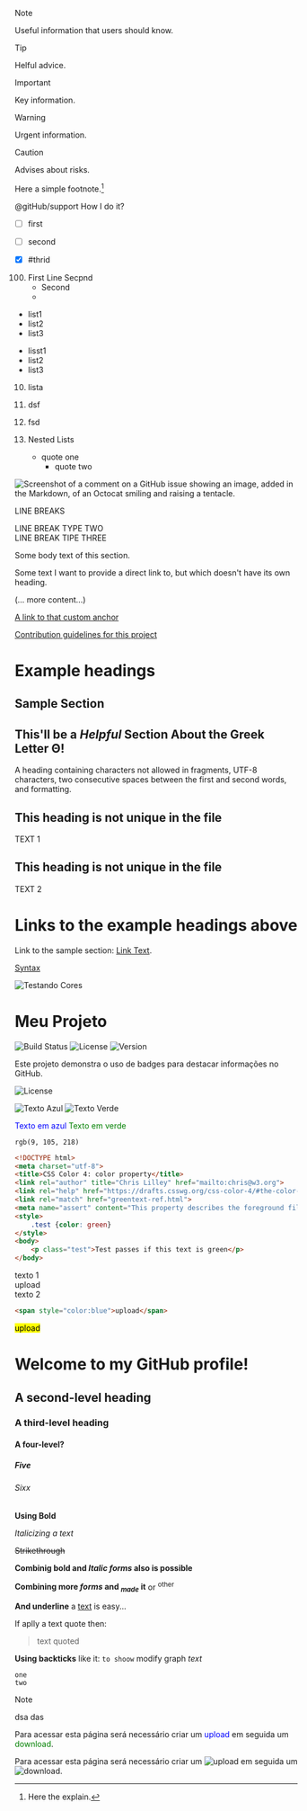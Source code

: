 > [!NOTE]
> Useful information that users should know.

> [!TIP]
> Helful advice.

> [!important]
> Key information.

> [!warning]
> Urgent information.

>[!caution]
> Advises about risks.

Here a simple footnote.[^1]

[^1]: Here the explain.


@gitHub/support How I do it?


- [ ] first
- [ ] second
- [x] #thrid


100. First Line
     Secpnd
     - Second
     - 


- list1
- list2
- list3

+ lisst1
+ list2
+ list3

10. lista
11. dsf
12. fsd

1. Nested Lists
   - quote one
     - quote two

![Screenshot of a comment on a GitHub issue showing an image, added in the Markdown, of an Octocat smiling and raising a tentacle.](https://myoctocat.com/assets/images/base-octocat.svg)


LINE BREAKS  
  
LINE BREAK TYPE TWO\
LINE BREAK TIPE THREE<br/>



Some body text of this section.

<a name="anchor1"></a>
Some text I want to provide a direct link to, but which doesn't have its own heading.

(… more content…)

[A link to that custom anchor](#anchor1)


[Contribution 
guidelines for this project](skills-introduction-to-github/README.md)

# Example headings

## Sample Section

## This'll be a _Helpful_ Section About the Greek Letter Θ!
A heading containing characters not allowed in fragments, UTF-8 characters, two consecutive spaces between the first and second words, and formatting.

## This heading is not unique in the file

TEXT 1

## This heading is not unique in the file

TEXT 2

# Links to the example headings above

Link to the sample section: [Link Text](#sample-section).





[Syntax](https://docs.github.com/en/get-started/writing-on-github/getting-started-with-writing-and-formatting-on-github/basic-writing-and-formatting-syntax)

[](url)![Testando Cores](https://img.shields.io/badge/cores-black)

# Meu Projeto

![Build Status](https://img.shields.io/badge/build-passing-brightgreen)
![License](https://img.shields.io/badge/license-MIT-blue)
![Version](https://img.shields.io/badge/version-1.0.0-yellow)

Este projeto demonstra o uso de badges para destacar informações no GitHub.



![License](https://img.shields.io/badge/license-MIT-blue)


![Texto Azul](https://img.shields.io/badge/Texto-Azul-blue)
![Texto Verde](https://img.shields.io/badge/Texto-Verde-green)


<span style="color:blue">Texto em azul</span>
<span style="color:green">Texto em verde</span>

 
 `rgb(9, 105, 218)`



```html
<!DOCTYPE html>
<meta charset="utf-8">
<title>CSS Color 4: color property</title>
<link rel="author" title="Chris Lilley" href="mailto:chris@w3.org">
<link rel="help" href="https://drafts.csswg.org/css-color-4/#the-color-property">
<link rel="match" href="greentext-ref.html">
<meta name="assert" content="This property describes the foreground fill color of an element’s text content.">
<style>
    .test {color: green}
</style>
<body>
    <p class="test">Test passes if this text is green</p>
</body>
```


texto 1 <br>upload<br> texto 2



```html
<span style="color:blue">upload</span>
```

<mark>upload</mark>





# Welcome to my GitHub profile!
## A second-level heading
### A third-level heading
#### A four-level?
##### Five
###### Sixx
**Using Bold**

_Italicizing a text_

~~Strikethrough~~

**Combinig bold and _Italic forms_ also is possible**

**Combining more _forms_ and <sub>_made_</sub> it** or <sup>other</sup>

**And underline** a <ins>text</ins> is easy...

If aplly a text quote then:

>text quoted

**Using backticks** like it: `to shoow` modify graph _text_

```
one
two
```
>[!Note]
>dsa
>das
>


Para acessar esta página será necessário criar um <span style="color:blue">upload</span> em seguida um <span style="color:green">download</span>.


Para acessar esta página será necessário criar um ![upload](https://img.shields.io/badge/upload-blue) em seguida um ![download](https://img.shields.io/badge/download-green).

